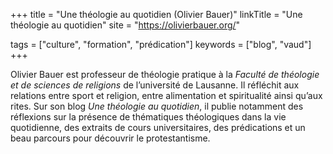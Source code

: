 +++
title = "Une théologie au quotidien (Olivier Bauer)"
linkTitle = "Une théologie au quotidien"
site = "https://olivierbauer.org/"

tags = ["culture", "formation", "prédication"]
keywords = ["blog", "vaud"]
+++

Olivier Bauer est professeur de théologie pratique à la *Faculté de théologie et de sciences de religions* de l’université de Lausanne. Il réfléchit aux relations entre sport et religion, entre alimentation et spiritualité ainsi qu’aux rites. Sur son blog *Une théologie au quotidien*, il publie notamment des réflexions sur la présence de thématiques théologiques dans la vie quotidienne, des extraits de cours universitaires, des prédications et un beau parcours pour découvrir le protestantisme.
